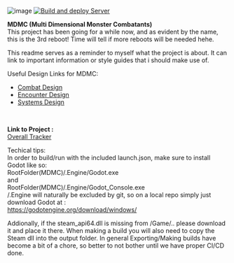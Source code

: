 ![image](https://github.com/FreshDaikon/MDMC3/assets/36603973/87a01509-36a9-4656-979c-191fd4dcca6c)
[![Build and deploy Server](https://github.com/FreshDaikon/MDMC/actions/workflows/build_server.yml/badge.svg?branch=main)](https://github.com/FreshDaikon/MDMC/actions/workflows/build_server.yml)

**MDMC (Multi Dimensional Monster Combatants)** </br>
This project has been going for a while now, and as evident by the name, this is the 3rd reboot!
Time will tell if more reboots will be needed hehe. </br>

This readme serves as a reminder to myself what the project is about.
It can link to important information or style guides that i should make use of.

Useful Design Links for MDMC: </br>
- [Combat Design](https://github.com/FreshDaikon/MDMC3/wiki/Combat) </br>
- [Encounter Design](https://github.com/FreshDaikon/MDMC3/wiki/Bosses-and-Arenas) </br>
- [Systems Design](https://github.com/FreshDaikon/MDMC3/wiki/System) </br>
 </br>
 
**Link to Project :** </br>
[Overall Tracker](https://github.com/users/FreshDaikon/projects/1)</br>


Techical tips:</br>
In order to build/run with the included launch.json, make sure to install Godot like so:</br>
RootFolder(MDMC)/.Engine/Godot.exe</br>
and </br>
RootFolder(MDMC)/.Engine/Godot_Console.exe</br>
/.Engine will naturally be excluded by git, so on a local repo simply just download Godot at :</br>
https://godotengine.org/download/windows/</br>

Addionally, if the steam_api64.dll is missing from /Game/.. please download it and place it there.
When making a build you will also need to copy the Steam dll into the output folder.
In general Exporting/Making builds have become a bit of a chore, so better to not bother until we have proper CI/CD done.










